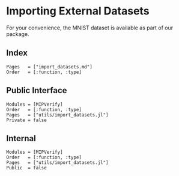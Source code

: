 # Importing External Datasets
For your convenience, the MNIST dataset is available as part of our package.

## Index
```@index
Pages   = ["import_datasets.md"]
Order   = [:function, :type]
```

## Public Interface
```@autodocs
Modules = [MIPVerify]
Order   = [:function, :type]
Pages   = ["utils/import_datasets.jl"]
Private = false
```

## Internal
```@autodocs
Modules = [MIPVerify]
Order   = [:function, :type]
Pages   = ["utils/import_datasets.jl"]
Public  = false
```
